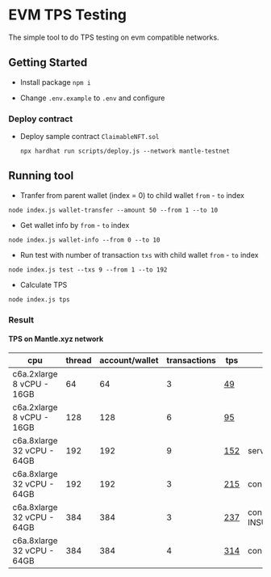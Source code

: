 # EVM TPS Testing
The simple tool to do TPS testing on evm compatible networks.

## Getting Started

- Install package `npm i`

- Change `.env.example` to `.env` and configure 

### Deploy contract

- Deploy sample contract `ClaimableNFT.sol` 
    ```
    npx hardhat run scripts/deploy.js --network mantle-testnet
    ```

## Running tool


- Tranfer from parent wallet (index = 0) to child wallet `from` - `to` index
```
node index.js wallet-transfer --amount 50 --from 1 --to 10
```

- Get wallet info by `from` - `to` index
```
node index.js wallet-info --from 0 --to 10
```

- Run test with number of transaction `txs` with child wallet `from` - `to` index 
```
node index.js test --txs 9 --from 1 --to 192 
```

- Calculate TPS 
```
node index.js tps
```

### Result

#### TPS on Mantle.xyz network

| cpu        | thread  | account/wallet | transactions  | tps  | remark  |
|--|--|--|--|--|--|
| c6a.2xlarge <br /> 8 vCPU - 16GB     | 64   | 64   | 3    | [49](result/mantle_tps_49.json)   |  |
| c6a.2xlarge <br /> 8 vCPU - 16GB     | 128  | 128  | 6    | [95](result/mantle_tps_95.json)    |  |
| c6a.8xlarge <br /> 32 vCPU - 64GB    | 192  | 192  | 9    | [152](result/mantle_tps_152.json)   | server error |
| c6a.8xlarge <br /> 32 vCPU - 64GB    | 192  | 192  | 3    | [215](result/mantle_tps_215.json)   | concurrent |
| c6a.8xlarge <br /> 32 vCPU - 64GB    | 384  | 384  | 3    | [237](result/mantle_tps_237.json)   | concurrent <br/> INSUFFICIENT_FUNDS |
| c6a.8xlarge <br /> 32 vCPU - 64GB    | 384  | 384  | 4    | [314](result/mantle_tps_314.json)   | concurrent <br/> |
